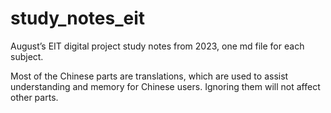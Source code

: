 # study_notes_eit
August’s EIT digital project study notes from 2023, one md file for each subject.

Most of the Chinese parts are translations, which are used to assist understanding and memory for Chinese users. Ignoring them will not affect other parts.
